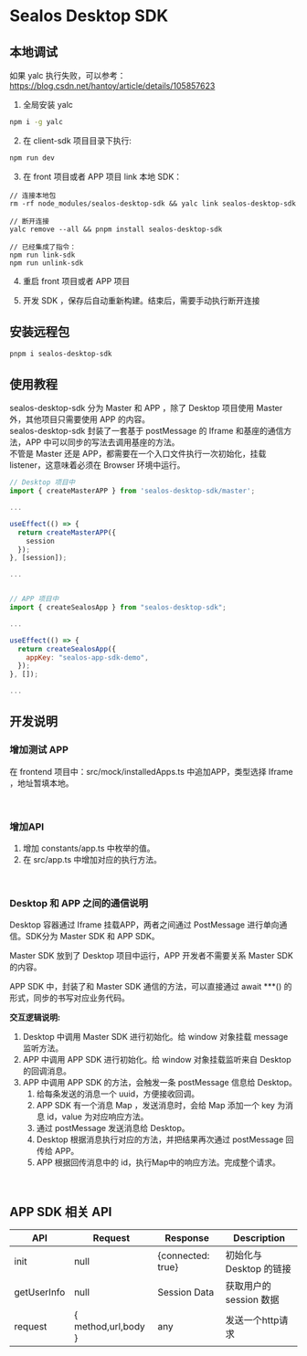 # Sealos Desktop SDK

## 本地调试

如果 yalc 执行失败，可以参考：https://blog.csdn.net/hantoy/article/details/105857623  

1. 全局安装 yalc
```bash 
npm i -g yalc
```

2. 在 client-sdk 项目目录下执行: 
```bash
npm run dev
```

3. 在 front 项目或者 APP 项目 link 本地 SDK：
```shell
// 连接本地包
rm -rf node_modules/sealos-desktop-sdk && yalc link sealos-desktop-sdk

// 断开连接
yalc remove --all && pnpm install sealos-desktop-sdk

// 已经集成了指令：
npm run link-sdk
npm run unlink-sdk
```

4. 重启 front 项目或者 APP 项目

5. 开发 SDK ，保存后自动重新构建。结束后，需要手动执行断开连接

## 安装远程包

```bash
pnpm i sealos-desktop-sdk
```

## 使用教程
sealos-desktop-sdk 分为 Master 和 APP ，除了 Desktop 项目使用 Master 外，其他项目只需要使用 APP 的内容。  
sealos-desktop-sdk 封装了一套基于 postMessage 的 Iframe 和基座的通信方法，APP 中可以同步的写法去调用基座的方法。  
不管是 Master 还是 APP，都需要在一个入口文件执行一次初始化，挂载 listener，这意味着必须在 Browser 环境中运行。  

```js
// Desktop 项目中
import { createMasterAPP } from 'sealos-desktop-sdk/master';

...

useEffect(() => {
  return createMasterAPP({
    session
  });
}, [session]);

...


// APP 项目中
import { createSealosApp } from "sealos-desktop-sdk";

... 

useEffect(() => {
  return createSealosApp({
    appKey: "sealos-app-sdk-demo",
  });
}, []);

...
```

## 开发说明

### 增加测试 APP
在 frontend 项目中：src/mock/installedApps.ts 中追加APP，类型选择 Iframe ，地址暂填本地。

<br/>

### 增加API
1. 增加 constants/app.ts 中枚举的值。
2. 在 src/app.ts 中增加对应的执行方法。

<br/>

### Desktop 和 APP 之间的通信说明
Desktop 容器通过 Iframe 挂载APP，两者之间通过 PostMessage 进行单向通信。SDK分为 Master SDK 和 APP SDK。

Master SDK 放到了 Desktop 项目中运行，APP 开发者不需要关系 Master SDK 的内容。  

APP SDK 中，封装了和 Master SDK 通信的方法，可以直接通过 await ***() 的形式，同步的书写对应业务代码。  

**交互逻辑说明:**  
1. Desktop 中调用 Master SDK 进行初始化。给 window 对象挂载 message 监听方法。
2. APP 中调用 APP SDK 进行初始化。给 window 对象挂载监听来自 Desktop 的回调消息。  
3. APP 中调用 APP SDK 的方法，会触发一条 postMessage 信息给 Desktop。  
   1. 给每条发送的消息一个 uuid，方便接收回调。  
   2. APP SDK 有一个消息 Map ，发送消息时，会给 Map 添加一个 key 为消息 id，value 为对应响应方法。
   3. 通过 postMessage 发送消息给 Desktop。  
   4. Desktop 根据消息执行对应的方法，并把结果再次通过 postMessage 回传给 APP。
   5. APP 根据回传消息中的 id，执行Map中的响应方法。完成整个请求。


<br/>

## APP SDK 相关 API

| API | Request | Response |  Description | 
| --- | --- | --- | --- |
| init | null | {connected: true} | 初始化与 Desktop 的链接 |
| getUserInfo | null | Session Data | 获取用户的 session 数据 |
| request | { method,url,body } | any | 发送一个http请求 |
